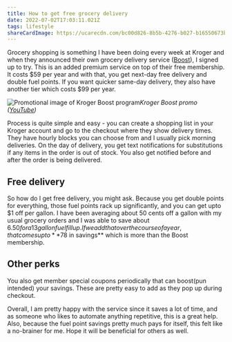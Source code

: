 ```yaml
---
title: How to get free grocery delivery
date: 2022-07-02T17:03:11.021Z
tags: lifestyle
shareCardImage: https://ucarecdn.com/bc00d826-8b5b-4276-b027-b16550673b17/-/format/auto/-/quality/normal/-/stretch/off/-/resize/640x/
---
```


Grocery shopping is something I have been doing every week at Kroger and when they announced their own grocery delivery service ([Boost](https://www.kroger.com/pr/boost)), I signed up to try. This is an added premium service on top of their free membership. It costs $59 per year and with that, you get next-day free delivery and double fuel points. If you want quicker same-day delivery, they also have another tier which costs $99 per year.

![Promotional image of Kroger Boost program](https://ucarecdn.com/bc00d826-8b5b-4276-b027-b16550673b17/-/format/auto/-/quality/normal/-/stretch/off/-/resize/1280x/)_Kroger Boost promo ([YouTube](https://www.youtube.com/watch?v=NqzUocbYVBc))_

Process is quite simple and easy - you can create a shopping list in your Kroger account and go to the checkout where they show delivery times. They have hourly blocks you can choose from and I usually pick morning deliveries. On the day of delivery, you get text notifications for substitutions if any items in the order is out of stock. You also get notified before and after the order is being delivered.

## Free delivery

So how do I get free delivery, you might ask. Because you get double points for everything, those fuel points rack up significantly, and you can get upto $1 off per gallon. I have been averaging about 50 cents off a gallon with my usual grocery orders and I was able to save about $6.50 for a 13 gallon fuel fill up. If we add that over the course of a year, that comes up to **$78 in savings** which is more than the Boost membership.

## Other perks

You also get member special coupons periodically that can boost(pun intended) your savings. These are pretty easy to add as they pop up during checkout.

Overall, I am pretty happy with the service since it saves a lot of time, and as someone who likes to automate anything repetitive, this is a great help. Also, because the fuel point savings pretty much pays for itself, this felt like a no-brainer for me. Hope it will be beneficial for others as well.
